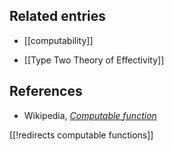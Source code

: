 
## Related entries

* [[computability]]

* [[Type Two Theory of Effectivity]]

## References

* Wikipedia, _[Computable function](http://en.wikipedia.org/wiki/Computable_function)_

[[!redirects computable functions]]

